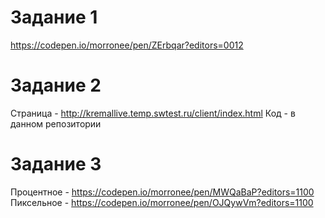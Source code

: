# Задание 1
https://codepen.io/morronee/pen/ZErbqar?editors=0012

# Задание 2
Страница - http://kremallive.temp.swtest.ru/client/index.html
Код - в данном репозитории

# Задание 3
Процентное - https://codepen.io/morronee/pen/MWQaBaP?editors=1100
Пиксельное - https://codepen.io/morronee/pen/OJQywVm?editors=1100
